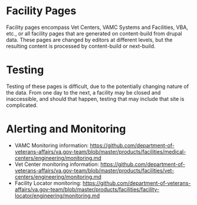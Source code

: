 # Facility Pages

Facility pages encompass Vet Centers, VAMC Systems and Facilities, VBA, etc., or all facility pages that are generated on content-build from drupal data. 
These pages are changed by editors at different levels, but the resulting content is processed by content-build or next-build. 

# Testing
Testing of these pages is difficult, due to the potentially changing nature of the data. From one day to the next, a facility may be closed and inaccessible, 
and should that happen, testing that may include that site is complicated.

# Alerting and Monitoring
* VAMC Monitoring information: https://github.com/department-of-veterans-affairs/va.gov-team/blob/master/products/facilities/medical-centers/engineering/monitoring.md
* Vet Center monitoring information: https://github.com/department-of-veterans-affairs/va.gov-team/blob/master/products/facilities/vet-centers/engineering/monitoring.md
* Facility Locator monitoring: https://github.com/department-of-veterans-affairs/va.gov-team/blob/master/products/facilities/facility-locator/engineering/monitoring.md
